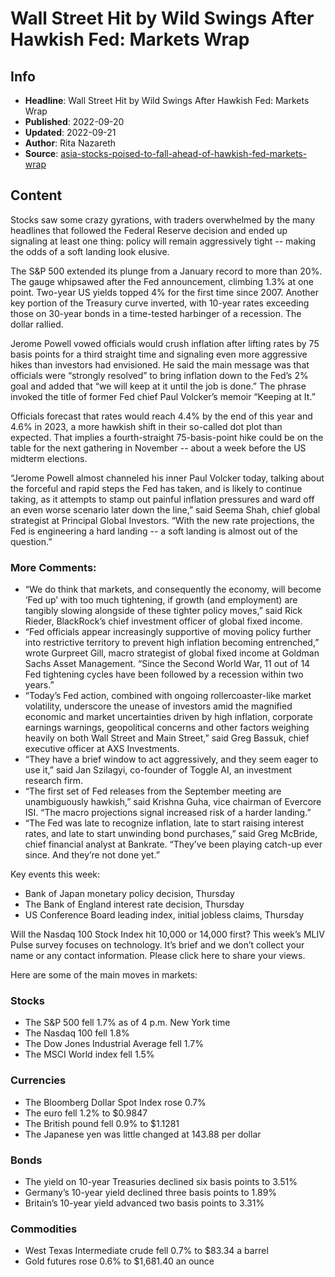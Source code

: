 # Wall Street Hit by Wild Swings After Hawkish Fed: Markets Wrap

## Info

*   **Headline**: Wall Street Hit by Wild Swings After Hawkish Fed: Markets Wrap
*   **Published**: 2022-09-20
*   **Updated**: 2022-09-21
*   **Author**: Rita Nazareth
*   **Source**: [asia-stocks-poised-to-fall-ahead-of-hawkish-fed-markets-wrap](https://www.bloomberg.com/news/articles/2022-09-20/asia-stocks-poised-to-fall-ahead-of-hawkish-fed-markets-wrap)
## Content




Stocks saw some crazy gyrations, with traders overwhelmed by the many headlines that followed the Federal Reserve decision and ended up signaling at least one thing: policy will remain aggressively tight -- making the odds of a soft landing look elusive.

The S&P 500 extended its plunge from a January record to more than 20%. The gauge whipsawed after the Fed announcement, climbing 1.3% at one point. Two-year US yields topped 4% for the first time since 2007. Another key portion of the Treasury curve inverted, with 10-year rates exceeding those on 30-year bonds in a time-tested harbinger of a recession. The dollar rallied.

Jerome Powell vowed officials would crush inflation after lifting rates by 75 basis points for a third straight time and signaling even more aggressive hikes than investors had envisioned. He said the main message was that officials were “strongly resolved” to bring inflation down to the Fed’s 2% goal and added that “we will keep at it until the job is done.” The phrase invoked the title of former Fed chief Paul Volcker’s memoir “Keeping at It.”

Officials forecast that rates would reach 4.4% by the end of this year and 4.6% in 2023, a more hawkish shift in their so-called dot plot than expected. That implies a fourth-straight 75-basis-point hike could be on the table for the next gathering in November -- about a week before the US midterm elections.

“Jerome Powell almost channeled his inner Paul Volcker today, talking about the forceful and rapid steps the Fed has taken, and is likely to continue taking, as it attempts to stamp out painful inflation pressures and ward off an even worse scenario later down the line,” said Seema Shah, chief global strategist at Principal Global Investors. “With the new rate projections, the Fed is engineering a hard landing -- a soft landing is almost out of the question.”

### More Comments:

*   “We do think that markets, and consequently the economy, will become ‘Fed up’ with too much tightening, if growth (and employment) are tangibly slowing alongside of these tighter policy moves,” said Rick Rieder, BlackRock’s chief investment officer of global fixed income.
*   “Fed officials appear increasingly supportive of moving policy further into restrictive territory to prevent high inflation becoming entrenched,” wrote Gurpreet Gill, macro strategist of global fixed income at Goldman Sachs Asset Management. “Since the Second World War, 11 out of 14 Fed tightening cycles have been followed by a recession within two years.”
*   “Today’s Fed action, combined with ongoing rollercoaster-like market volatility, underscore the unease of investors amid the magnified economic and market uncertainties driven by high inflation, corporate earnings warnings, geopolitical concerns and other factors weighing heavily on both Wall Street and Main Street,” said Greg Bassuk, chief executive officer at AXS Investments.
*   “They have a brief window to act aggressively, and they seem eager to use it,” said Jan Szilagyi, co-founder of Toggle AI, an investment research firm.
*   “The first set of Fed releases from the September meeting are unambiguously hawkish,” said Krishna Guha, vice chairman of Evercore ISI. “The macro projections signal increased risk of a harder landing.”
*   “The Fed was late to recognize inflation, late to start raising interest rates, and late to start unwinding bond purchases,” said Greg McBride, chief financial analyst at Bankrate. “They’ve been playing catch-up ever since. And they’re not done yet.”

Key events this week:

*   Bank of Japan monetary policy decision, Thursday
*   The Bank of England interest rate decision, Thursday
*   US Conference Board leading index, initial jobless claims, Thursday

Will the Nasdaq 100 Stock Index hit 10,000 or 14,000 first? This week’s MLIV Pulse survey focuses on technology. It’s brief and we don’t collect your name or any contact information. Please click here to share your views.

Here are some of the main moves in markets:

### Stocks

*   The S&P 500 fell 1.7% as of 4 p.m. New York time
*   The Nasdaq 100 fell 1.8%
*   The Dow Jones Industrial Average fell 1.7%
*   The MSCI World index fell 1.5%

### Currencies

*   The Bloomberg Dollar Spot Index rose 0.7%
*   The euro fell 1.2% to $0.9847
*   The British pound fell 0.9% to $1.1281
*   The Japanese yen was little changed at 143.88 per dollar

### Bonds

*   The yield on 10-year Treasuries declined six basis points to 3.51%
*   Germany’s 10-year yield declined three basis points to 1.89%
*   Britain’s 10-year yield advanced two basis points to 3.31%

### Commodities

*   West Texas Intermediate crude fell 0.7% to $83.34 a barrel
*   Gold futures rose 0.6% to $1,681.40 an ounce